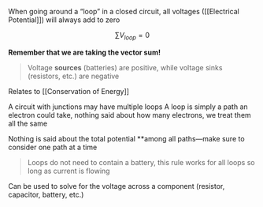 When going around a “loop” in a closed circuit, all voltages ([[Electrical Potential]]) will always add to zero

$$
\sum{V_{loop}} = 0
$$

**Remember that we are taking the vector sum!**
> Voltage **sources** (batteries) are positive, while voltage sinks (resistors, etc.) are negative

Relates to [[Conservation of Energy]]

A circuit with junctions may have multiple loops
A loop is simply a path an electron could take, nothing said about how many electrons, we treat them all the same

Nothing is said about the total potential **among all paths—make sure to consider one path at a time

> Loops do not need to contain a battery, this rule works for all loops so long as current is flowing

Can be used to solve for the voltage across a component (resistor, capacitor, battery, etc.)
